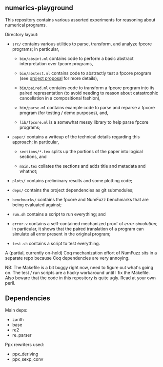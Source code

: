 ## numerics-playground
This repository contains various assorted experiments for reasoning about
numerical programs.

Directory layout:
- `src/` contains various utilities to parse, transform, and analyze fpcore
programs; in particular,

  * `bin/absint.ml` contains code to perform a basic abstract interpretation
  over fpcore programs,

  * `bin/abstest.ml` contains code to abstractly test a fpcore program (see
  [project proposal](https://github.com/sampsyo/cs6120/issues/510) for more
  details),

  * `bin/paired.ml` contains code to transform a fpcore program into its paired
  representation (to avoid needing to reason about catastrophic cancellation in
  a compositional fashion),

  * `bin/parse.ml` contains example code to parse and reparse a fpcore
  program (for testing / demo purposes), and,

  * `lib/fpcore.ml` is a somewhat messy library to help parse fpcore programs;

- `paper/` contains a writeup of the technical details regarding this approach;
in particular,

  * `sections/*.tex` splits up the portions of the paper into logical sections,
    and

  * `main.tex` collates the sections and adds title and metadata and whatnot;

- `plots/` contains preliminary results and some plotting code;

- `deps/` contains the project dependencies as git submodules;

- `benchmarks/` contains the fpcore and NumFuzz benchmarks that are being
evaluated against;

- `run.sh` contains a script to run everything; and

- `error.v` contains a self-contained mechanized proof of *error simulation*; in
particular, it shows that the paired translation of a program can simulate all
error present in the original program;

- `test.sh` contains a script to test everything.

A (partial, currently on-hold) Coq mechanization effort of NumFuzz sits in a
separate repo because Coq dependencies are very annoying.

NB: The Makefile is a bit buggy right now, need to figure out what's going on.
The test / run scripts are a hacky workaround until I fix the Makefile. Also
beware that the code in this repository is quite ugly. Read at your own peril.

## Dependencies
Main deps:
- zarith
- base 
- re2 
- re_parser

Ppx rewriters used:
- ppx_deriving
- ppx_sexp_conv 
